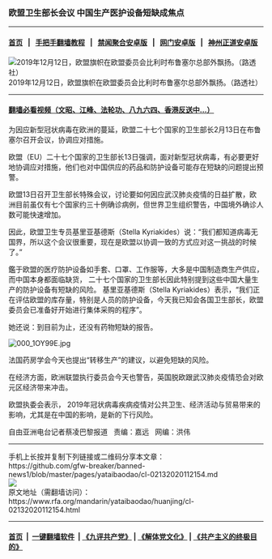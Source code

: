 ### 欧盟卫生部长会议  中国生产医护设备短缺成焦点
------------------------

#### [首页](https://github.com/gfw-breaker/banned-news1/blob/master/README.md) &nbsp;&nbsp;|&nbsp;&nbsp; [手把手翻墙教程](https://github.com/gfw-breaker/guides/wiki) &nbsp;&nbsp;|&nbsp;&nbsp; [禁闻聚合安卓版](https://github.com/gfw-breaker/bn-android) &nbsp;&nbsp;|&nbsp;&nbsp; [网门安卓版](https://github.com/oGate2/oGate) &nbsp;&nbsp;|&nbsp;&nbsp; [神州正道安卓版](https://github.com/SzzdOgate/update) 



<div id="headerimg">
 <img alt="2019年12月12日，欧盟旗帜在欧盟委员会比利时布鲁塞尔总部外飘扬。（路透社）" src="https://www.rfa.org/mandarin/yataibaodao/huanjing/cl-02132020112154.html/2020-02-13T125559Z_1331104418_RC2OZE9I3WT1_RTRMADP_3_BRITAIN-EU-BANKS.JPG/@@images/f809d195-56fc-4332-bd59-53970c5dd736.jpeg" title="2019年12月12日，欧盟旗帜在欧盟委员会比利时布鲁塞尔总部外飘扬。（路透社）"/>
 <div id="headerimgcontents">
  <div id="headerimgcaption">
   <span>
    2019年12月12日，欧盟旗帜在欧盟委员会比利时布鲁塞尔总部外飘扬。（路透社）
   </span>
   <!-- zoomattribute -->
  </div>
  <!-- headerimgcaption -->
 </div>
 <!-- headerimagecontents -->
</div>

<hr/>


#### [翻墙必看视频（文昭、江峰、法轮功、八九六四、香港反送中...）](http://167.172.214.107/home.html)

<div id="storytext">
 <div>
  <div class="slot_header">
  </div>
 </div>
 <p>
  为因应新型冠状病毒在欧洲的蔓延，欧盟二十七个国家的卫生部长2月13日在布鲁塞尔召开会议，协调应对措施。
 </p>
 <p>
  欧盟（EU）二十七个国家的卫生部长13日强调，面对新型冠状病毒，有必要更好地协调应对措施，他们也对中国供应的药品和防护设备可能存在短缺的问题提出预警。
 </p>
 <p>
 </p>
 <p>
 </p>
 <p>
  欧盟13日召开卫生部长特殊会议，讨论要如何因应武汉肺炎疫情的日益扩散，欧洲目前虽仅有七个国家约三十例确诊病例，但世界卫生组织警告，中国境外确诊人数可能快速增加。
 </p>
 <p>
  因此，欧盟卫生专员基里亚基德斯（Stella Kyriakides）说：“我们都知道病毒无国界，所以这个会议很重要，现在是欧盟以协调一致的方式应对这一挑战的时候了。”
 </p>
 <p>
  鑑于欧盟的医疗防护设备如手套、口罩、工作服等，大多是中国制造商生产供应，而中国本身都面临缺货， 二十七个国家的卫生部长因此特别提到这些中国大量生产的防护设备有短缺的风险。 基里亚基德斯（Stella Kyriakides）表示，“我们正在评估欧盟的库存量，特别是人员的防护设备，今天我已知会各国卫生部长，欧盟委员会已准备好开始进行集体采购的程序”。
 </p>
 <p>
  她还说：到目前为止，还没有药物短缺的报告。
 </p>
 <p>
  <img alt="000_1OY99E.jpg" class="image-inline" src="https://www.rfa.org/mandarin/yataibaodao/huanjing/cl-02132020112154.html/000_1OY99E.jpg" title="000_1OY99E.jpg"/>
 </p>
 <p>
  法国药房学会今天也提出“转移生产”的建议，以避免短缺的风险。
 </p>
 <p>
  在经济方面，欧洲联盟执行委员会今天也警告，英国脱欧跟武汉肺炎疫情恐会对欧元区经济带来冲击。
 </p>
 <p>
  欧盟执委会表示， 2019年冠状病毒疾病疫情对公共卫生、经济活动与贸易带来的影响，尤其是在中国的影响，是新的下行风险。
 </p>
 <p>
 </p>
 <p>
  自由亚洲电台记者蔡凌巴黎报道   责编：嘉远   网编：洪伟
 </p>
 <div>
 </div>
 <div>
 </div>
</div>

<hr/>
手机上长按并复制下列链接或二维码分享本文章：<br/>
https://github.com/gfw-breaker/banned-news1/blob/master/pages/yataibaodao/cl-02132020112154.md <br/>
<a href='https://github.com/gfw-breaker/banned-news1/blob/master/pages/yataibaodao/cl-02132020112154.md'><img src='https://github.com/gfw-breaker/banned-news1/blob/master/pages/yataibaodao/cl-02132020112154.md.png'/></a> <br/>
原文地址（需翻墙访问）：https://www.rfa.org/mandarin/yataibaodao/huanjing/cl-02132020112154.html


------------------------
#### [首页](https://github.com/gfw-breaker/banned-news1/blob/master/README.md) &nbsp;|&nbsp; [一键翻墙软件](https://github.com/gfw-breaker/nogfw/blob/master/README.md) &nbsp;| [《九评共产党》](https://github.com/gfw-breaker/9ping.md/blob/master/README.md#九评之一评共产党是什么) | [《解体党文化》](https://github.com/gfw-breaker/jtdwh.md/blob/master/README.md) | [《共产主义的终极目的》](https://github.com/gfw-breaker/gczydzjmd.md/blob/master/README.md)


<img src='http://gfw-breaker.win/banned-news/pages/yataibaodao/cl-02132020112154.md' width='0px' height='0px'/>